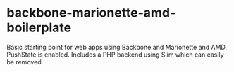backbone-marionette-amd-boilerplate
===================================

Basic starting point for web apps using Backbone and Marionette and AMD. PushState is enabled. Includes a PHP backend using Slim which can easily be removed.
